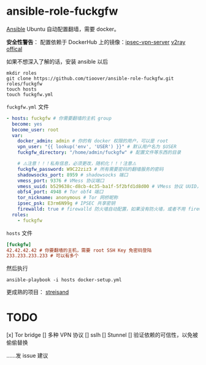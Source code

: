 # ansible-role-fuckgfw

[Ansible](https://github.com/ansible/ansible) Ubuntu 自动配置翻墙，需要 docker。

**安全性警告**： 配置依赖于 DockerHub 上的镜像：[ipsec-vpn-server](https://hub.docker.com/r/hwdsl2/ipsec-vpn-server/) [v2ray offical](https://hub.docker.com/r/v2ray/official/) 

如果不想深入了解的话，安装 ansible 以后

~~~
mkdir roles
git clone https://github.com/tioover/ansible-role-fuckgfw.git roles/fuckgfw
touch hosts
touch fuckgfw.yml
~~~

`fuckgfw.yml` 文件

~~~yaml
- hosts: fuckgfw # 你需要翻墙的主机 group
  become: yes
  become_user: root
  var:
    docker_admin: admin # 你的有 docker 权限的用户，可以是 root
    vpn_user: "{{ lookup('env', 'USER') }}" # 默认用户名为 $USER
    fuckgfw_directory: "/home/admin/fuckgfw" # 配置文件等东西的目录

    # ⚠️注意！！！私有信息，必须更改，随机化！！！注意⚠️
    fuckgfw_password: W9C22ziz3 # 所有需要密码的翻墙服务的密码
    shadowsocks_port: 8959 # shadowsocks 端口
    vmess_port: 9376 # VMess 协议端口
    vmess_uuid: b529638c-d8cb-4c35-ba1f-5f2bfd1d8d00 # VMess 协议 UUID，自己随机生成
    obfs4_port: 4948 # Tor obf4 端口
    tor_nickname: anonymous # Tor 网桥昵称
    ipsec_psk: E3rm6N99g # IPSEC 共享密钥
    firewalld: true # firewalld 防火墙自动配置，如果没有防火墙，或者不用 firewalld 请设为 false
  roles:
    - fuckgfw
~~~
`hosts` 文件

~~~ini
[fuckgfw]
42.42.42.42 # 你要翻墙的主机，需要 root SSH Key 免密码登陆
233.233.233.233 # 可以有多个
~~~

然后执行

~~~shell
ansible-playbook -i hosts docker-setup.yml
~~~

更成熟的项目： [streisand](https://github.com/jlund/streisand)

# TODO

[x] Tor bridge
[] 多种 VPN 协议
[] sslh
[] Stunnel
[] 验证依赖的可信性，以免被偷偷替换

……发 issue 建议